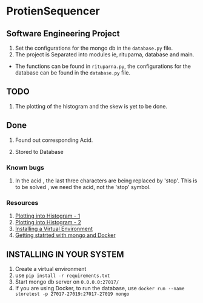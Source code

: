 # ProtienSequencer

## Software Engineering Project

 1. Set the configurations for the mongo db in the `database.py` file.
 2. The project is Separated into modules ie, rituparna, database and main.

- The functions can be found in `rituparna.py`, the configurations for the database can be found in the `database.py` file.

## TODO

 1. The plotting of the histogram and the skew is yet to be done.

## Done

 1. Found out corresponding Acid.

 2. Stored to Database

### Known bugs

 1. In the acid , the last three characters are being replaced by 'stop'. This is to be solved , we need the acid, not the 'stop' symbol.

### Resources

 1. [Plotting into Histogram - 1](https://datatofish.com/plot-histogram-python/)
 2. [Plotting into Histogram - 2](https://realpython.com/python-histograms/)
 3. [Installing a Virtual Environment](https://docs.python-guide.org/dev/virtualenvs/)
 4. [Getting statrted with mongo and Docker](https://www.thepolyglotdeveloper.com/2019/01/getting-started-mongodb-docker-container-deployment/)

## INSTALLING IN YOUR SYSTEM

 1. Create a virtual environment
 2. use `pip install -r requirements.txt`
 3. Start mongo db server on `0.0.0.0:27017/`
 4. If you are using Docker, to run the database, use
 ```docker run --name storetest -p 27017-27019:27017-27019 mongo```
